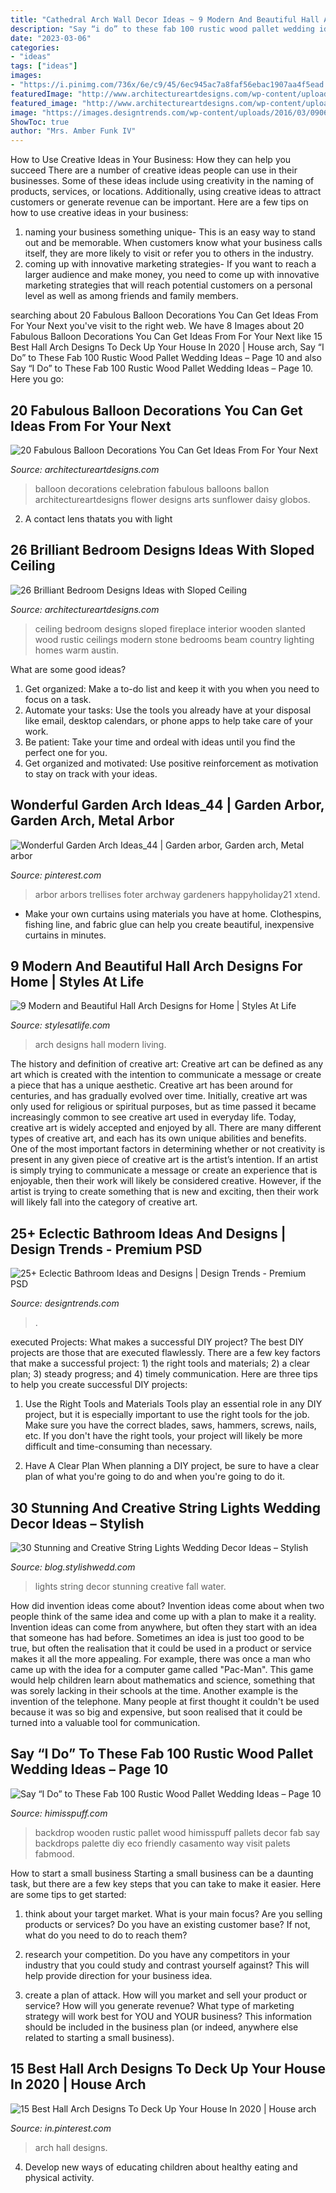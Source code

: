```yaml
---
title: "Cathedral Arch Wall Decor Ideas ~ 9 Modern And Beautiful Hall Arch Designs For Home"
description: "Say “i do” to these fab 100 rustic wood pallet wedding ideas – page 10"
date: "2023-03-06"
categories:
- "ideas"
tags: ["ideas"]
images:
- "https://i.pinimg.com/736x/6e/c9/45/6ec945ac7a8faf56ebac1907aa4f5ead.jpg"
featuredImage: "http://www.architectureartdesigns.com/wp-content/uploads/2014/12/20-Fabulous-Balloon-Decorations-You-Can-Get-Ideas-From-For-Your-Next-Celebration-14-630x840.jpg"
featured_image: "http://www.architectureartdesigns.com/wp-content/uploads/2013/11/2427-630x419.jpg"
image: "https://images.designtrends.com/wp-content/uploads/2016/03/09065113/Cool-Gray-Contemporary-Electric-Bathroom.jpg"
ShowToc: true
author: "Mrs. Amber Funk IV"
---
```



How to Use Creative Ideas in Your Business: How they can help you succeed
There are a number of creative ideas people can use in their businesses. Some of these ideas include using creativity in the naming of products, services, or locations. Additionally, using creative ideas to attract customers or generate revenue can be important. Here are a few tips on how to use creative ideas in your business: 
1. naming your business something unique- This is an easy way to stand out and be memorable. When customers know what your business calls itself, they are more likely to visit or refer you to others in the industry. 
2. coming up with innovative marketing strategies- If you want to reach a larger audience and make money, you need to come up with innovative marketing strategies that will reach potential customers on a personal level as well as among friends and family members. 

	

		
searching about 20 Fabulous Balloon Decorations You Can Get Ideas From For Your Next you've visit to the right web. We have 8 Images about 20 Fabulous Balloon Decorations You Can Get Ideas From For Your Next like 15 Best Hall Arch Designs To Deck Up Your House In 2020 | House arch, Say “I Do” to These Fab 100 Rustic Wood Pallet Wedding Ideas – Page 10 and also Say “I Do” to These Fab 100 Rustic Wood Pallet Wedding Ideas – Page 10. Here you go:
		
    
## 20 Fabulous Balloon Decorations You Can Get Ideas From For Your Next

<img loading=lazy src="http://www.architectureartdesigns.com/wp-content/uploads/2014/12/20-Fabulous-Balloon-Decorations-You-Can-Get-Ideas-From-For-Your-Next-Celebration-14-630x840.jpg" onerror="this.onerror=null;this.src='https://tse1.mm.bing.net/th?id=OIP.mpNcTpKzOBrUHXIXQqV3xQHaJ4&amp;pid=15.1';" alt="20 Fabulous Balloon Decorations You Can Get Ideas From For Your Next">

_Source: architectureartdesigns.com_

>balloon decorations celebration fabulous balloons ballon architectureartdesigns flower designs arts sunflower daisy globos. 

	

2. A contact lens thatats you with light

    
## 26 Brilliant Bedroom Designs Ideas With Sloped Ceiling

<img loading=lazy src="http://www.architectureartdesigns.com/wp-content/uploads/2013/11/2427-630x419.jpg" onerror="this.onerror=null;this.src='https://tse3.mm.bing.net/th?id=OIP.IdvX5QCcWQA28qGZVQs_QQHaE7&amp;pid=15.1';" alt="26 Brilliant Bedroom Designs Ideas with Sloped Ceiling">

_Source: architectureartdesigns.com_

>ceiling bedroom designs sloped fireplace interior wooden slanted wood rustic ceilings modern stone bedrooms beam country lighting homes warm austin. 

	

What are some good ideas?
1. Get organized: Make a to-do list and keep it with you when you need to focus on a task.
2. Automate your tasks: Use the tools you already have at your disposal like email, desktop calendars, or phone apps to help take care of your work.
3. Be patient: Take your time and ordeal with ideas until you find the perfect one for you.
4. Get organized and motivated: Use positive reinforcement as motivation to stay on track with your ideas.

    
## Wonderful Garden Arch Ideas_44 | Garden Arbor, Garden Arch, Metal Arbor

<img loading=lazy src="https://i.pinimg.com/736x/3f/9c/74/3f9c74f09ad82fbac2ec4efcdb9263ee.jpg" onerror="this.onerror=null;this.src='https://tse4.mm.bing.net/th?id=OIP.0fEuCa4Htmmz57pCSXyuZwHaLI&amp;pid=15.1';" alt="Wonderful Garden Arch Ideas_44 | Garden arbor, Garden arch, Metal arbor">

_Source: pinterest.com_

>arbor arbors trellises foter archway gardeners happyholiday21 xtend. 

	

- Make your own curtains using materials you have at home. Clothespins, fishing line, and fabric glue can help you create beautiful, inexpensive curtains in minutes.

    
## 9 Modern And Beautiful Hall Arch Designs For Home | Styles At Life

<img loading=lazy src="https://st.hzcdn.com/fimgs/ed513ada0ba15b01_8446-w500-h666-b0-p0--contemporary-living-room.jpg" onerror="this.onerror=null;this.src='https://tse2.mm.bing.net/th?id=OIP.KAIhgOX8s6a0BB9v1TbXmgHaJ3&amp;pid=15.1';" alt="9 Modern and Beautiful Hall Arch Designs for Home | Styles At Life">

_Source: stylesatlife.com_

>arch designs hall modern living. 

	

The history and definition of creative art: Creative art can be defined as any art which is created with the intention to communicate a message or create a piece that has a unique aesthetic.
Creative art has been around for centuries, and has gradually evolved over time. Initially, creative art was only used for religious or spiritual purposes, but as time passed it became increasingly common to see creative art used in everyday life. Today, creative art is widely accepted and enjoyed by all. There are many different types of creative art, and each has its own unique abilities and benefits.
One of the most important factors in determining whether or not creativity is present in any given piece of creative art is the artist’s intention. If an artist is simply trying to communicate a message or create an experience that is enjoyable, then their work will likely be considered creative. However, if the artist is trying to create something that is new and exciting, then their work will likely fall into the category of creative art.

    
## 25+ Eclectic Bathroom Ideas And Designs | Design Trends - Premium PSD

<img loading=lazy src="https://images.designtrends.com/wp-content/uploads/2016/03/09065113/Cool-Gray-Contemporary-Electric-Bathroom.jpg" onerror="this.onerror=null;this.src='https://tse1.mm.bing.net/th?id=OIP.mOgEsWdko-HO0M_1KqYy1gHaKj&amp;pid=15.1';" alt="25+ Eclectic Bathroom Ideas and Designs | Design Trends - Premium PSD">

_Source: designtrends.com_

>. 

	

executed Projects: What makes a successful DIY project?
The best DIY projects are those that are executed flawlessly. There are a few key factors that make a successful project: 1) the right tools and materials; 2) a clear plan; 3) steady progress; and 4) timely communication. Here are three tips to help you create successful DIY projects:
1. Use the Right Tools and Materials
Tools play an essential role in any DIY project, but it is especially important to use the right tools for the job. Make sure you have the correct blades, saws, hammers, screws, nails, etc. If you don't have the right tools, your project will likely be more difficult and time-consuming than necessary.

2. Have A Clear Plan
When planning a DIY project, be sure to have a clear plan of what you're going to do and when you're going to do it.

    
## 30 Stunning And Creative String Lights Wedding Decor Ideas – Stylish

<img loading=lazy src="http://blog.stylishwedd.com/wp-content/uploads/2017/03/wedding-decor-inspiration-from-string-lights-displays..jpg" onerror="this.onerror=null;this.src='https://tse4.mm.bing.net/th?id=OIP.OQ7_jR1RRAIxAmDAGne54QHaKK&amp;pid=15.1';" alt="30 Stunning and Creative String Lights Wedding Decor Ideas – Stylish">

_Source: blog.stylishwedd.com_

>lights string decor stunning creative fall water. 

	

How did invention ideas come about?
Invention ideas come about when two people think of the same idea and come up with a plan to make it a reality. Invention ideas can come from anywhere, but often they start with an idea that someone has had before. Sometimes an idea is just too good to be true, but often the realisation that it could be used in a product or service makes it all the more appealing. For example, there was once a man who came up with the idea for a computer game called "Pac-Man". This game would help children learn about mathematics and science, something that was sorely lacking in their schools at the time. Another example is the invention of the telephone. Many people at first thought it couldn't be used because it was so big and expensive, but soon realised that it could be turned into a valuable tool for communication.

    
## Say “I Do” To These Fab 100 Rustic Wood Pallet Wedding Ideas – Page 10

<img loading=lazy src="http://www.himisspuff.com/wp-content/uploads/2016/09/wooden-palette-wedding-backdrop-idecor.jpg" onerror="this.onerror=null;this.src='https://tse4.mm.bing.net/th?id=OIP.ZrTal5zzS6NJ7t6podmhRwHaLH&amp;pid=15.1';" alt="Say “I Do” to These Fab 100 Rustic Wood Pallet Wedding Ideas – Page 10">

_Source: himisspuff.com_

>backdrop wooden rustic pallet wood himisspuff pallets decor fab say backdrops palette diy eco friendly casamento way visit palets fabmood. 

	

How to start a small business
Starting a small business can be a daunting task, but there are a few key steps that you can take to make it easier. Here are some tips to get started:
1. think about your target market. What is your main focus? Are you selling products or services? Do you have an existing customer base? If not, what do you need to do to reach them?

2. research your competition. Do you have any competitors in your industry that you could study and contrast yourself against? This will help provide direction for your business idea.

3. create a plan of attack. How will you market and sell your product or service? How will you generate revenue? What type of marketing strategy will work best for YOU and YOUR business? This information should be included in the business plan (or indeed, anywhere else related to starting a small business).

    
## 15 Best Hall Arch Designs To Deck Up Your House In 2020 | House Arch

<img loading=lazy src="https://i.pinimg.com/736x/6e/c9/45/6ec945ac7a8faf56ebac1907aa4f5ead.jpg" onerror="this.onerror=null;this.src='https://tse1.mm.bing.net/th?id=OIP.ub5Cc-G5F8ICKezM-8fkdQAAAA&amp;pid=15.1';" alt="15 Best Hall Arch Designs To Deck Up Your House In 2020 | House arch">

_Source: in.pinterest.com_

>arch hall designs. 

	

4. Develop new ways of educating children about healthy eating and physical activity.

